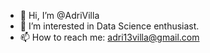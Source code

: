 - 👋 Hi, I’m @AdriVilla
- 👀 I’m interested in Data Science enthusiast.
- 📫 How to reach me: adri13villa@gmail.com

<!---
AdriVilla/AdriVilla is a ✨ special ✨ repository because its `README.md` (this file) appears on your GitHub profile.
You can click the Preview link to take a look at your changes.
--->
